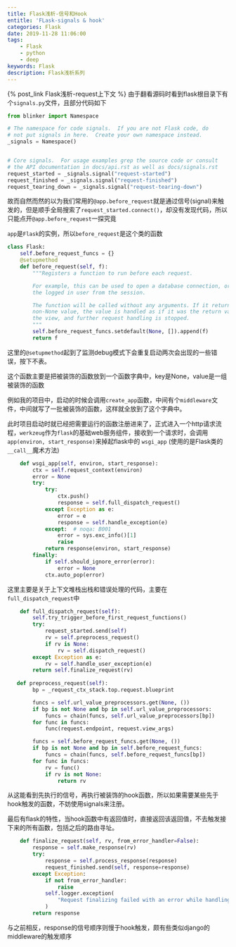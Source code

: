 ```yaml
---
title: Flask浅析-信号和Hook
entitle: 'FLask-signals & hook'
categories: Flask
date: 2019-11-28 11:06:00
tags:
    - Flask
    - python
    - deep
keywords: Flask
description: Flask浅析系列
---
```

{% post_link Flask浅析-request上下文 %}
由于翻看源码时看到flask根目录下有个`signals.py`文件，且部分代码如下

```python
from blinker import Namespace

# The namespace for code signals.  If you are not Flask code, do
# not put signals in here.  Create your own namespace instead.
_signals = Namespace()


# Core signals.  For usage examples grep the source code or consult
# the API documentation in docs/api.rst as well as docs/signals.rst
request_started = _signals.signal("request-started")
request_finished = _signals.signal("request-finished")
request_tearing_down = _signals.signal("request-tearing-down")

```

故而自然而然的以为我们常用的`@app.before_request`就是通过信号(signal)来触发的，但是顺手全局搜索了`request_started.connect()`，却没有发现代码，所以只能点开`@app.before_request`一探究竟



`app`是`Flask`的实例，所以`before_request`是这个类的函数

```python
class Flask:
    self.before_request_funcs = {}
    @setupmethod
    def before_request(self, f):
        """Registers a function to run before each request.

        For example, this can be used to open a database connection, or to load
        the logged in user from the session.

        The function will be called without any arguments. If it returns a
        non-None value, the value is handled as if it was the return value from
        the view, and further request handling is stopped.
        """
        self.before_request_funcs.setdefault(None, []).append(f)
        return f
```

这里的`@setupmethod`起到了监测debug模式下会重复启动两次会出现的一些错误，按下不表。

这个函数主要是把被装饰的函数放到一个函数字典中，key是None，value是一组被装饰的函数

例如我的项目中，启动的时候会调用`create_app`函数，中间有个`middleware`文件，中间就写了一批被装饰的函数，这样就全放到了这个字典中。



此时项目启动时就已经把需要运行的函数注册进来了，正式进入一个http请求流程，`werkzeug`作为`flask`的基础web服务组件，接收到一个请求时，会调用`app(environ, start_response)`来掉起flask中的 `wsgi_app` (使用的是Flask类的`__call__`魔术方法)

```python
    def wsgi_app(self, environ, start_response):
        ctx = self.request_context(environ)
        error = None
        try:
            try:
                ctx.push()
                response = self.full_dispatch_request()
            except Exception as e:
                error = e
                response = self.handle_exception(e)
            except:  # noqa: B001
                error = sys.exc_info()[1]
                raise
            return response(environ, start_response)
        finally:
            if self.should_ignore_error(error):
                error = None
            ctx.auto_pop(error)
```

这里主要是关于上下文堆栈出栈和错误处理的代码，主要在`full_dispatch_request`中

```python
    def full_dispatch_request(self):
        self.try_trigger_before_first_request_functions()
        try:
            request_started.send(self)
            rv = self.preprocess_request()
            if rv is None:
                rv = self.dispatch_request()
        except Exception as e:
            rv = self.handle_user_exception(e)
        return self.finalize_request(rv)
      
   def preprocess_request(self):
        bp = _request_ctx_stack.top.request.blueprint

        funcs = self.url_value_preprocessors.get(None, ())
        if bp is not None and bp in self.url_value_preprocessors:
            funcs = chain(funcs, self.url_value_preprocessors[bp])
        for func in funcs:
            func(request.endpoint, request.view_args)

        funcs = self.before_request_funcs.get(None, ())
        if bp is not None and bp in self.before_request_funcs:
            funcs = chain(funcs, self.before_request_funcs[bp])
        for func in funcs:
            rv = func()
            if rv is not None:
                return rv
```

从这能看到先执行的信号，再执行被装饰的hook函数，所以如果需要某些先于hook触发的函数，不妨使用signals来注册。



最后有flask的特性，当hook函数中有返回值时，直接返回该返回值，不去触发接下来的所有函数，包括之后的路由寻址。



```python
    def finalize_request(self, rv, from_error_handler=False):
        response = self.make_response(rv)
        try:
            response = self.process_response(response)
            request_finished.send(self, response=response)
        except Exception:
            if not from_error_handler:
                raise
            self.logger.exception(
                "Request finalizing failed with an error while handling an error"
            )
        return response
```

与之前相反，response的信号顺序则慢于hook触发，颇有些类似django的middleware的触发顺序